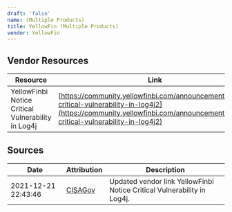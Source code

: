 ```yaml
---
draft: 'false'
name: (Multiple Products)
title: YellowFin (Multiple Products)
vendor: YellowFin
---
```


## Vendor Resources
| Resource | Link |
| --- | --- |
| YellowFinbi Notice Critical Vulnerability in Log4j | [https://community.yellowfinbi.com/announcement/notice-critical-vulnerability-in-log4j2](https://community.yellowfinbi.com/announcement/notice-critical-vulnerability-in-log4j2) |



## Sources
| Date | Attribution | Description |
| --- | --- | --- |
| 2021-12-21 22:43:46 | [CISAGov](https://raw.githubusercontent.com/cisagov/log4j-affected-db/develop/README.md) | Updated vendor link YellowFinbi Notice Critical Vulnerability in Log4j.  |
